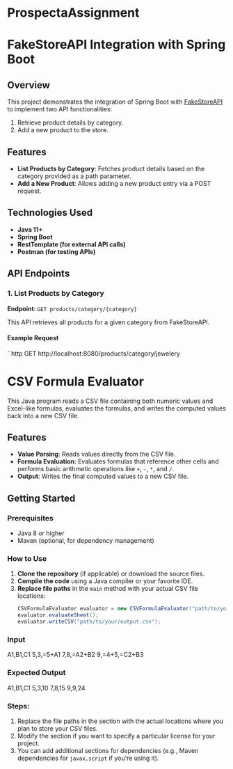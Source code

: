 # ProspectaAssignment

# FakeStoreAPI Integration with Spring Boot

## Overview

This project demonstrates the integration of Spring Boot with [FakeStoreAPI](https://fakestoreapi.com/) to implement two API functionalities:
1. Retrieve product details by category.
2. Add a new product to the store.

## Features

- **List Products by Category**: Fetches product details based on the category provided as a path parameter.
- **Add a New Product**: Allows adding a new product entry via a POST request.

## Technologies Used

- **Java 11+**
- **Spring Boot**
- **RestTemplate (for external API calls)**
- **Postman (for testing APIs)**

## API Endpoints

### 1. List Products by Category

**Endpoint**: `GET products/category/{category}`

This API retrieves all products for a given category from FakeStoreAPI.

#### Example Request

``http
GET http://localhost:8080/products/category/jewelery

# CSV Formula Evaluator

This Java program reads a CSV file containing both numeric values and Excel-like formulas, evaluates the formulas, and writes the computed values back into a new CSV file.

## Features

- **Value Parsing**: Reads values directly from the CSV file.
- **Formula Evaluation**: Evaluates formulas that reference other cells and performs basic arithmetic operations like `+`, `-`, `*`, and `/`.
- **Output**: Writes the final computed values to a new CSV file.

## Getting Started

### Prerequisites

- Java 8 or higher
- Maven (optional, for dependency management)

### How to Use

1. **Clone the repository** (if applicable) or download the source files.
2. **Compile the code** using a Java compiler or your favorite IDE.
3. **Replace file paths** in the `main` method with your actual CSV file locations:
   ```java
   CSVFormulaEvaluator evaluator = new CSVFormulaEvaluator("path/to/your/input.csv");
   evaluator.evaluateSheet();
   evaluator.writeCSV("path/to/your/output.csv");


### Input 
A1,B1,C1
5,3,=5+A1
7,8,=A2+B2
9,=4+5,=C2+B3

### Expected Output 

A1,B1,C1
5,3,10
7,8,15
9,9,24



### Steps:
1. Replace the file paths in the  section with the actual locations where you plan to store your CSV files.
2. Modify the  section if you want to specify a particular license for your project.
3. You can add additional sections for dependencies (e.g., Maven dependencies for `javax.script` if you're using it).



